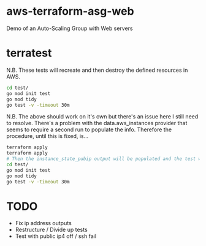 # aws-terraform-asg-web
Demo of an Auto-Scaling Group with Web servers

# terratest

N.B. These tests will recreate and then destroy the defined resources in AWS.

```bash
cd test/
go mod init test
go mod tidy
go test -v -timeout 30m
```

N.B. The above should work on it's own but there's an issue here I still need to resolve.
There's a problem with the data.aws_instances provider that seems to require a second run to populate the info.
Therefore the procedure, until this is fixed, is...

```bash
terraform apply
terraform apply
# Then the instance_state_pubip output will be populated and the test will run
cd test/
go mod init test
go mod tidy
go test -v -timeout 30m
```

# TODO

* Fix ip address outputs
* Restructure / Divide up tests
* Test with public ip4 off / ssh fail

